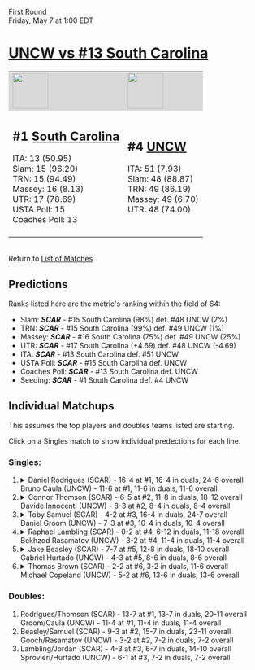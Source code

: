 First Round  
Friday, May 7 at 1:00 EDT
# [UNCW vs #13 South Carolina](https://www.ncaa.com/game/5833382) 

<table>  
<tr style="background-color: #d9d9d9 !important"><td><a href="#"><img src="https://www.ncaa.com/sites/default/files/images/logos/schools/s/south-carolina.70.png" width="70" height="70" /></a></td><td><a href="#"><img src="https://www.ncaa.com/sites/default/files/images/logos/schools/u/unc-wilmington.70.png" width="70" height="70" /></a></td></tr>
<tr><td>  

<h2>#1 <a href="#">South Carolina</a></h2>  
ITA: 13 (50.95)<br>  
Slam: 15 (96.20)<br>  
TRN: 15 (94.49)<br>  
Massey: 16 (8.13)<br>  
UTR: 17 (78.69)<br>  
USTA Poll: 15<br>  
Coaches Poll: 13<br>  
<br>  

</td><td>  

<h2>#4 <a href="#">UNCW</a></h2>  
ITA: 51 (7.93)<br>  
Slam: 48 (88.87)<br>  
TRN: 49 (86.19)<br>  
Massey: 49 (6.70)<br>  
UTR: 48 (74.00)<br>  
<br>  

</td></tr></table>  


<br>Return to [List of Matches](../index.md)  

## Predictions  

Ranks listed here are the metric's ranking within the field of 64:  
- Slam: ***SCAR*** - #15 South Carolina (98%) def. #48 UNCW (2%)  
- TRN: ***SCAR*** - #15 South Carolina (99%) def. #49 UNCW (1%)  
- Massey: ***SCAR*** - #16 South Carolina (75%) def. #49 UNCW (25%)  
- UTR: ***SCAR*** - #17 South Carolina (+4.69) def. #48 UNCW (-4.69)  
- ITA: ***SCAR*** - #13 South Carolina def. #51 UNCW  
- USTA Poll: ***SCAR*** - #15 South Carolina def. UNCW  
- Coaches Poll: ***SCAR*** - #13 South Carolina def. UNCW  
- Seeding: ***SCAR*** - #1 South Carolina def. #4 UNCW  

## Individual Matchups  

This assumes the top players and doubles teams listed are starting.  

Click on a Singles match to show individual predections for each line.  

### Singles:  

<ol>
<li><details><summary markdown="span">
Daniel Rodrigues (SCAR) - 16-4 at #1, 16-4 in duals, 24-6 overall<br>  
Bruno Caula (UNCW) - 11-6 at #1, 11-6 in duals, 11-6 overall
</summary><h4>Predictions</h4><ul>
<li>Slam: <b><i>VT</i></b> - #30 Virginia Tech (56%) def. #35 Texas Tech (44%)</li>  
</ul></details></li>
<li><details><summary markdown="span">
Connor Thomson (SCAR) - 6-5 at #2, 11-8 in duals, 18-12 overall<br>  
Davide Innocenti (UNCW) - 8-3 at #2, 8-4 in duals, 8-4 overall
</summary><h4>Predictions</h4><ul>
<li>Slam: <b><i>VT</i></b> - #30 Virginia Tech (56%) def. #35 Texas Tech (44%)</li>  
</ul></details></li>
<li><details><summary markdown="span">
Toby Samuel (SCAR) - 4-2 at #3, 16-4 in duals, 24-7 overall<br>  
Daniel Groom (UNCW) - 7-3 at #3, 10-4 in duals, 10-4 overall
</summary><h4>Predictions</h4><ul>
<li>Slam: <b><i>VT</i></b> - #30 Virginia Tech (56%) def. #35 Texas Tech (44%)</li>  
</ul></details></li>
<li><details><summary markdown="span">
Raphael Lambling (SCAR) - 0-2 at #4, 6-12 in duals, 11-18 overall<br>  
Bekhzod Rasamatov (UNCW) - 3-2 at #4, 11-4 in duals, 11-4 overall
</summary><h4>Predictions</h4><ul>
<li>Slam: <b><i>VT</i></b> - #30 Virginia Tech (56%) def. #35 Texas Tech (44%)</li>  
</ul></details></li>
<li><details><summary markdown="span">
Jake Beasley (SCAR) - 7-7 at #5, 12-8 in duals, 18-10 overall<br>  
Gabriel Hurtado (UNCW) - 4-3 at #5, 8-6 in duals, 8-6 overall
</summary><h4>Predictions</h4><ul>
<li>Slam: <b><i>VT</i></b> - #30 Virginia Tech (56%) def. #35 Texas Tech (44%)</li>  
</ul></details></li>
<li><details><summary markdown="span">
Thomas Brown (SCAR) - 2-2 at #6, 3-2 in duals, 11-6 overall<br>  
Michael Copeland (UNCW) - 5-2 at #6, 13-6 in duals, 13-6 overall
</summary><h4>Predictions</h4><ul>
<li>Slam: <b><i>VT</i></b> - #30 Virginia Tech (56%) def. #35 Texas Tech (44%)</li>  
</ul></details></li>
</ol>

### Doubles:  
1. Rodrigues/Thomson (SCAR) - 13-7 at #1, 13-7 in duals, 20-11 overall  
   Groom/Caula (UNCW) - 11-4 at #1, 11-4 in duals, 11-4 overall
2. Beasley/Samuel (SCAR) - 9-3 at #2, 15-7 in duals, 23-11 overall  
   Gooch/Rasamatov (UNCW) - 3-2 at #2, 7-2 in duals, 7-2 overall
3. Lambling/Jordan (SCAR) - 4-3 at #3, 6-7 in duals, 14-10 overall  
   Sprovieri/Hurtado (UNCW) - 6-1 at #3, 7-2 in duals, 7-2 overall
